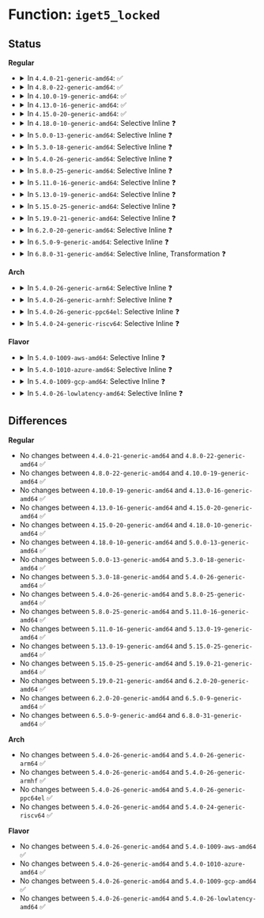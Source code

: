 # Function: <code>iget5_locked</code>

## Status
<b>Regular</b>
<ul>
<li>
<details>
<summary>In <code>4.4.0-21-generic-amd64</code>: ✅</summary>

```c
struct inode * iget5_locked(struct super_block * sb, long unsigned int hashval, int (*)(struct inode *, void *) test, int (*)(struct inode *, void *) set, void * data)
```

```json
{
  "name": "iget5_locked",
  "collision_type": "Unique Global",
  "inline_type": "No",
  "funcs": [
    {
      "addr": 18446744071581107904,
      "name": "iget5_locked",
      "external": true,
      "loc": "fs/inode.c:1009",
      "file": "fs/inode.c",
      "inline": "seen, unknown",
      "caller_inline": [],
      "caller_func": [
        "fs/block_dev.c:bdget",
        "fs/fuse/inode.c:fuse_iget"
      ]
    }
  ],
  "symbols": [
    {
      "addr": 18446744071581107904,
      "name": "iget5_locked",
      "section": ".text",
      "bind": "STB_GLOBAL",
      "size": 519
    }
  ]
}
```
</details>
</li>
<li>
<details>
<summary>In <code>4.8.0-22-generic-amd64</code>: ✅</summary>

```c
struct inode * iget5_locked(struct super_block * sb, long unsigned int hashval, int (*)(struct inode *, void *) test, int (*)(struct inode *, void *) set, void * data)
```

```json
{
  "name": "iget5_locked",
  "collision_type": "Unique Global",
  "inline_type": "No",
  "funcs": [
    {
      "addr": 18446744071581273584,
      "name": "iget5_locked",
      "external": true,
      "loc": "fs/inode.c:1018",
      "file": "fs/inode.c",
      "inline": "seen, unknown",
      "caller_inline": [],
      "caller_func": [
        "fs/block_dev.c:bdget",
        "fs/fuse/inode.c:fuse_iget"
      ]
    }
  ],
  "symbols": [
    {
      "addr": 18446744071581273584,
      "name": "iget5_locked",
      "section": ".text",
      "bind": "STB_GLOBAL",
      "size": 484
    }
  ]
}
```
</details>
</li>
<li>
<details>
<summary>In <code>4.10.0-19-generic-amd64</code>: ✅</summary>

```c
struct inode * iget5_locked(struct super_block * sb, long unsigned int hashval, int (*)(struct inode *, void *) test, int (*)(struct inode *, void *) set, void * data)
```

```json
{
  "name": "iget5_locked",
  "collision_type": "Unique Global",
  "inline_type": "No",
  "funcs": [
    {
      "addr": 18446744071581351664,
      "name": "iget5_locked",
      "external": true,
      "loc": "fs/inode.c:1020",
      "file": "fs/inode.c",
      "inline": "seen, unknown",
      "caller_inline": [],
      "caller_func": [
        "fs/block_dev.c:bdget",
        "fs/fuse/inode.c:fuse_iget"
      ]
    }
  ],
  "symbols": [
    {
      "addr": 18446744071581351664,
      "name": "iget5_locked",
      "section": ".text",
      "bind": "STB_GLOBAL",
      "size": 480
    }
  ]
}
```
</details>
</li>
<li>
<details>
<summary>In <code>4.13.0-16-generic-amd64</code>: ✅</summary>

```c
struct inode * iget5_locked(struct super_block * sb, long unsigned int hashval, int (*)(struct inode *, void *) test, int (*)(struct inode *, void *) set, void * data)
```

```json
{
  "name": "iget5_locked",
  "collision_type": "Unique Global",
  "inline_type": "No",
  "funcs": [
    {
      "addr": 18446744071581407408,
      "name": "iget5_locked",
      "external": true,
      "loc": "fs/inode.c:1021",
      "file": "fs/inode.c",
      "inline": "seen, unknown",
      "caller_inline": [],
      "caller_func": [
        "fs/block_dev.c:bdget",
        "fs/fuse/inode.c:fuse_iget",
        "drivers/dax/super.c:alloc_dax"
      ]
    }
  ],
  "symbols": [
    {
      "addr": 18446744071581407408,
      "name": "iget5_locked",
      "section": ".text",
      "bind": "STB_GLOBAL",
      "size": 480
    }
  ]
}
```
</details>
</li>
<li>
<details>
<summary>In <code>4.15.0-20-generic-amd64</code>: ✅</summary>

```c
struct inode * iget5_locked(struct super_block * sb, long unsigned int hashval, int (*)(struct inode *, void *) test, int (*)(struct inode *, void *) set, void * data)
```

```json
{
  "name": "iget5_locked",
  "collision_type": "Unique Global",
  "inline_type": "No",
  "funcs": [
    {
      "addr": 18446744071581549008,
      "name": "iget5_locked",
      "external": true,
      "loc": "fs/inode.c:1021",
      "file": "fs/inode.c",
      "inline": "seen, unknown",
      "caller_inline": [],
      "caller_func": [
        "fs/block_dev.c:bdget",
        "fs/fuse/inode.c:fuse_iget",
        "drivers/dax/super.c:alloc_dax"
      ]
    }
  ],
  "symbols": [
    {
      "addr": 18446744071581549008,
      "name": "iget5_locked",
      "section": ".text",
      "bind": "STB_GLOBAL",
      "size": 483
    }
  ]
}
```
</details>
</li>
<li>
<details>
<summary>In <code>4.18.0-10-generic-amd64</code>: Selective Inline ❓</summary>

```c
struct inode * iget5_locked(struct super_block * sb, long unsigned int hashval, int (*)(struct inode *, void *) test, int (*)(struct inode *, void *) set, void * data)
```

```json
{
  "name": "iget5_locked",
  "collision_type": "Unique Global",
  "inline_type": "Selective",
  "funcs": [
    {
      "addr": 18446744071581706928,
      "name": "iget5_locked",
      "external": true,
      "loc": "fs/inode.c:1090",
      "file": "fs/inode.c",
      "inline": "not declared, inlined",
      "caller_inline": [],
      "caller_func": [
        "fs/block_dev.c:bdget",
        "fs/fuse/inode.c:fuse_iget",
        "drivers/dax/super.c:alloc_dax"
      ]
    }
  ],
  "symbols": [
    {
      "addr": 18446744071581706928,
      "name": "iget5_locked",
      "section": ".text",
      "bind": "STB_GLOBAL",
      "size": 127
    }
  ]
}
```
</details>
</li>
<li>
<details>
<summary>In <code>5.0.0-13-generic-amd64</code>: Selective Inline ❓</summary>

```c
struct inode * iget5_locked(struct super_block * sb, long unsigned int hashval, int (*)(struct inode *, void *) test, int (*)(struct inode *, void *) set, void * data)
```

```json
{
  "name": "iget5_locked",
  "collision_type": "Unique Global",
  "inline_type": "Selective",
  "funcs": [
    {
      "addr": 18446744071581791168,
      "name": "iget5_locked",
      "external": true,
      "loc": "fs/inode.c:1116",
      "file": "fs/inode.c",
      "inline": "not declared, inlined",
      "caller_inline": [],
      "caller_func": [
        "fs/block_dev.c:bdget",
        "fs/fuse/inode.c:fuse_iget",
        "drivers/dax/super.c:alloc_dax"
      ]
    }
  ],
  "symbols": [
    {
      "addr": 18446744071581791168,
      "name": "iget5_locked",
      "section": ".text",
      "bind": "STB_GLOBAL",
      "size": 138
    }
  ]
}
```
</details>
</li>
<li>
<details>
<summary>In <code>5.3.0-18-generic-amd64</code>: Selective Inline ❓</summary>

```c
struct inode * iget5_locked(struct super_block * sb, long unsigned int hashval, int (*)(struct inode *, void *) test, int (*)(struct inode *, void *) set, void * data)
```

```json
{
  "name": "iget5_locked",
  "collision_type": "Unique Global",
  "inline_type": "Selective",
  "funcs": [
    {
      "addr": 18446744071581909744,
      "name": "iget5_locked",
      "external": true,
      "loc": "fs/inode.c:1129",
      "file": "fs/inode.c",
      "inline": "not declared, inlined",
      "caller_inline": [],
      "caller_func": [
        "fs/block_dev.c:bdget",
        "fs/fuse/inode.c:fuse_iget",
        "drivers/dax/super.c:alloc_dax"
      ]
    }
  ],
  "symbols": [
    {
      "addr": 18446744071581909744,
      "name": "iget5_locked",
      "section": ".text",
      "bind": "STB_GLOBAL",
      "size": 138
    }
  ]
}
```
</details>
</li>
<li>
<details>
<summary>In <code>5.4.0-26-generic-amd64</code>: Selective Inline ❓</summary>

```c
struct inode * iget5_locked(struct super_block * sb, long unsigned int hashval, int (*)(struct inode *, void *) test, int (*)(struct inode *, void *) set, void * data)
```

```json
{
  "name": "iget5_locked",
  "collision_type": "Unique Global",
  "inline_type": "Selective",
  "funcs": [
    {
      "addr": 18446744071581982272,
      "name": "iget5_locked",
      "external": true,
      "loc": "fs/inode.c:1140",
      "file": "fs/inode.c",
      "inline": "not declared, inlined",
      "caller_inline": [],
      "caller_func": [
        "fs/block_dev.c:bdget",
        "fs/fuse/inode.c:fuse_iget",
        "drivers/dax/super.c:alloc_dax"
      ]
    }
  ],
  "symbols": [
    {
      "addr": 18446744071581982272,
      "name": "iget5_locked",
      "section": ".text",
      "bind": "STB_GLOBAL",
      "size": 138
    }
  ]
}
```
</details>
</li>
<li>
<details>
<summary>In <code>5.8.0-25-generic-amd64</code>: Selective Inline ❓</summary>

```c
struct inode * iget5_locked(struct super_block * sb, long unsigned int hashval, int (*)(struct inode *, void *) test, int (*)(struct inode *, void *) set, void * data)
```

```json
{
  "name": "iget5_locked",
  "collision_type": "Unique Global",
  "inline_type": "Selective",
  "funcs": [
    {
      "addr": 18446744071582216992,
      "name": "iget5_locked",
      "external": true,
      "loc": "fs/inode.c:1141",
      "file": "fs/inode.c",
      "inline": "not declared, inlined",
      "caller_inline": [],
      "caller_func": [
        "fs/block_dev.c:bdget",
        "fs/fuse/inode.c:fuse_iget",
        "drivers/dax/super.c:alloc_dax"
      ]
    }
  ],
  "symbols": [
    {
      "addr": 18446744071582216992,
      "name": "iget5_locked",
      "section": ".text",
      "bind": "STB_GLOBAL",
      "size": 138
    }
  ]
}
```
</details>
</li>
<li>
<details>
<summary>In <code>5.11.0-16-generic-amd64</code>: Selective Inline ❓</summary>

```c
struct inode * iget5_locked(struct super_block * sb, long unsigned int hashval, int (*)(struct inode *, void *) test, int (*)(struct inode *, void *) set, void * data)
```

```json
{
  "name": "iget5_locked",
  "collision_type": "Unique Global",
  "inline_type": "Selective",
  "funcs": [
    {
      "addr": 18446744071582264416,
      "name": "iget5_locked",
      "external": true,
      "loc": "fs/inode.c:1140",
      "file": "fs/inode.c",
      "inline": "not declared, inlined",
      "caller_inline": [],
      "caller_func": [
        "fs/fuse/inode.c:fuse_iget",
        "drivers/dax/super.c:alloc_dax"
      ]
    }
  ],
  "symbols": [
    {
      "addr": 18446744071582264416,
      "name": "iget5_locked",
      "section": ".text",
      "bind": "STB_GLOBAL",
      "size": 138
    }
  ]
}
```
</details>
</li>
<li>
<details>
<summary>In <code>5.13.0-19-generic-amd64</code>: Selective Inline ❓</summary>

```c
struct inode * iget5_locked(struct super_block * sb, long unsigned int hashval, int (*)(struct inode *, void *) test, int (*)(struct inode *, void *) set, void * data)
```

```json
{
  "name": "iget5_locked",
  "collision_type": "Unique Global",
  "inline_type": "Selective",
  "funcs": [
    {
      "addr": 18446744071582289520,
      "name": "iget5_locked",
      "external": true,
      "loc": "fs/inode.c:1147",
      "file": "fs/inode.c",
      "inline": "not declared, inlined",
      "caller_inline": [],
      "caller_func": [
        "fs/fuse/inode.c:fuse_iget",
        "drivers/dax/super.c:alloc_dax"
      ]
    }
  ],
  "symbols": [
    {
      "addr": 18446744071582289520,
      "name": "iget5_locked",
      "section": ".text",
      "bind": "STB_GLOBAL",
      "size": 138
    }
  ]
}
```
</details>
</li>
<li>
<details>
<summary>In <code>5.15.0-25-generic-amd64</code>: Selective Inline ❓</summary>

```c
struct inode * iget5_locked(struct super_block * sb, long unsigned int hashval, int (*)(struct inode *, void *) test, int (*)(struct inode *, void *) set, void * data)
```

```json
{
  "name": "iget5_locked",
  "collision_type": "Unique Global",
  "inline_type": "Selective",
  "funcs": [
    {
      "addr": 18446744071582608304,
      "name": "iget5_locked",
      "external": true,
      "loc": "fs/inode.c:1151",
      "file": "fs/inode.c",
      "inline": "not declared, inlined",
      "caller_inline": [],
      "caller_func": [
        "fs/fuse/inode.c:fuse_iget",
        "drivers/dax/super.c:alloc_dax"
      ]
    }
  ],
  "symbols": [
    {
      "addr": 18446744071582608304,
      "name": "iget5_locked",
      "section": ".text",
      "bind": "STB_GLOBAL",
      "size": 138
    }
  ]
}
```
</details>
</li>
<li>
<details>
<summary>In <code>5.19.0-21-generic-amd64</code>: Selective Inline ❓</summary>

```c
struct inode * iget5_locked(struct super_block * sb, long unsigned int hashval, int (*)(struct inode *, void *) test, int (*)(struct inode *, void *) set, void * data)
```

```json
{
  "name": "iget5_locked",
  "collision_type": "Unique Global",
  "inline_type": "Selective",
  "funcs": [
    {
      "addr": 18446744071583140112,
      "name": "iget5_locked",
      "external": true,
      "loc": "fs/inode.c:1232",
      "file": "fs/inode.c",
      "inline": "not declared, inlined",
      "caller_inline": [],
      "caller_func": [
        "fs/fuse/inode.c:fuse_iget",
        "drivers/dax/super.c:alloc_dax"
      ]
    }
  ],
  "symbols": [
    {
      "addr": 18446744071583140112,
      "name": "iget5_locked",
      "section": ".text",
      "bind": "STB_GLOBAL",
      "size": 163
    }
  ]
}
```
</details>
</li>
<li>
<details>
<summary>In <code>6.2.0-20-generic-amd64</code>: Selective Inline ❓</summary>

```c
struct inode * iget5_locked(struct super_block * sb, long unsigned int hashval, int (*)(struct inode *, void *) test, int (*)(struct inode *, void *) set, void * data)
```

```json
{
  "name": "iget5_locked",
  "collision_type": "Unique Global",
  "inline_type": "Selective",
  "funcs": [
    {
      "addr": 18446744071583711776,
      "name": "iget5_locked",
      "external": true,
      "loc": "fs/inode.c:1234",
      "file": "fs/inode.c",
      "inline": "not declared, inlined",
      "caller_inline": [],
      "caller_func": [
        "fs/fuse/inode.c:fuse_iget",
        "drivers/dax/super.c:alloc_dax"
      ]
    }
  ],
  "symbols": [
    {
      "addr": 18446744071583711776,
      "name": "iget5_locked",
      "section": ".text",
      "bind": "STB_GLOBAL",
      "size": 163
    }
  ]
}
```
</details>
</li>
<li>
<details>
<summary>In <code>6.5.0-9-generic-amd64</code>: Selective Inline ❓</summary>

```c
struct inode * iget5_locked(struct super_block * sb, long unsigned int hashval, int (*)(struct inode *, void *) test, int (*)(struct inode *, void *) set, void * data)
```

```json
{
  "name": "iget5_locked",
  "collision_type": "Unique Global",
  "inline_type": "Selective",
  "funcs": [
    {
      "addr": 18446744071583929248,
      "name": "iget5_locked",
      "external": true,
      "loc": "fs/inode.c:1278",
      "file": "fs/inode.c",
      "inline": "not declared, inlined",
      "caller_inline": [],
      "caller_func": [
        "fs/fuse/inode.c:fuse_iget",
        "drivers/dax/super.c:alloc_dax"
      ]
    }
  ],
  "symbols": [
    {
      "addr": 18446744071583929248,
      "name": "iget5_locked",
      "section": ".text",
      "bind": "STB_GLOBAL",
      "size": 163
    }
  ]
}
```
</details>
</li>
<li>
<details>
<summary>In <code>6.8.0-31-generic-amd64</code>: Selective Inline, Transformation ❓</summary>

```c
struct inode * iget5_locked(struct super_block * sb, long unsigned int hashval, int (*)(struct inode *, void *) test, int (*)(struct inode *, void *) set, void * data)
```

```json
{
  "name": "iget5_locked",
  "collision_type": "Unique Global",
  "inline_type": "Selective",
  "funcs": [
    {
      "addr": 18446744071584136094,
      "name": "iget5_locked",
      "external": true,
      "loc": "fs/inode.c:1226",
      "file": "fs/inode.c",
      "inline": "not declared, inlined",
      "caller_inline": [],
      "caller_func": [
        "fs/fuse/inode.c:fuse_iget",
        "drivers/dax/super.c:alloc_dax"
      ]
    }
  ],
  "symbols": [
    {
      "addr": 18446744071597478273,
      "name": "iget5_locked.cold",
      "section": ".text",
      "bind": "STB_LOCAL",
      "size": 29
    },
    {
      "addr": 18446744071584135824,
      "name": "iget5_locked",
      "section": ".text",
      "bind": "STB_GLOBAL",
      "size": 360
    }
  ]
}
```
</details>
</li>
</ul>
<b>Arch</b>
<ul>
<li>
<details>
<summary>In <code>5.4.0-26-generic-arm64</code>: Selective Inline ❓</summary>

```c
struct inode * iget5_locked(struct super_block * sb, long unsigned int hashval, int (*)(struct inode *, void *) test, int (*)(struct inode *, void *) set, void * data)
```

```json
{
  "name": "iget5_locked",
  "collision_type": "Unique Global",
  "inline_type": "Selective",
  "funcs": [
    {
      "addr": 18446603336493491928,
      "name": "iget5_locked",
      "external": true,
      "loc": "fs/inode.c:1140",
      "file": "fs/inode.c",
      "inline": "not declared, inlined",
      "caller_inline": [],
      "caller_func": [
        "fs/block_dev.c:bdget",
        "fs/fuse/inode.c:fuse_iget",
        "drivers/dax/super.c:alloc_dax"
      ]
    }
  ],
  "symbols": [
    {
      "addr": 18446603336493491928,
      "name": "iget5_locked",
      "section": ".text",
      "bind": "STB_GLOBAL",
      "size": 164
    }
  ]
}
```
</details>
</li>
<li>
<details>
<summary>In <code>5.4.0-26-generic-armhf</code>: Selective Inline ❓</summary>

```c
struct inode * iget5_locked(struct super_block * sb, long unsigned int hashval, int (*)(struct inode *, void *) test, int (*)(struct inode *, void *) set, void * data)
```

```json
{
  "name": "iget5_locked",
  "collision_type": "Unique Global",
  "inline_type": "Selective",
  "funcs": [
    {
      "addr": 3227053888,
      "name": "iget5_locked",
      "external": true,
      "loc": "fs/inode.c:1140",
      "file": "fs/inode.c",
      "inline": "not declared, inlined",
      "caller_inline": [],
      "caller_func": [
        "fs/block_dev.c:bdget",
        "fs/fuse/inode.c:fuse_iget",
        "drivers/dax/super.c:alloc_dax"
      ]
    }
  ],
  "symbols": [
    {
      "addr": 3227053888,
      "name": "iget5_locked",
      "section": ".text",
      "bind": "STB_GLOBAL",
      "size": 136
    }
  ]
}
```
</details>
</li>
<li>
<details>
<summary>In <code>5.4.0-26-generic-ppc64el</code>: Selective Inline ❓</summary>

```c
struct inode * iget5_locked(struct super_block * sb, long unsigned int hashval, int (*)(struct inode *, void *) test, int (*)(struct inode *, void *) set, void * data)
```

```json
{
  "name": "iget5_locked",
  "collision_type": "Unique Global",
  "inline_type": "Selective",
  "funcs": [
    {
      "addr": 13835058055287057040,
      "name": "iget5_locked",
      "external": true,
      "loc": "fs/inode.c:1140",
      "file": "fs/inode.c",
      "inline": "not declared, inlined",
      "caller_inline": [],
      "caller_func": [
        "fs/block_dev.c:bdget",
        "fs/fuse/inode.c:fuse_iget",
        "drivers/dax/super.c:alloc_dax"
      ]
    }
  ],
  "symbols": [
    {
      "addr": 13835058055287057040,
      "name": "iget5_locked",
      "section": ".text",
      "bind": "STB_GLOBAL",
      "size": 208
    }
  ]
}
```
</details>
</li>
<li>
<details>
<summary>In <code>5.4.0-24-generic-riscv64</code>: Selective Inline ❓</summary>

```c
struct inode * iget5_locked(struct super_block * sb, long unsigned int hashval, int (*)(struct inode *, void *) test, int (*)(struct inode *, void *) set, void * data)
```

```json
{
  "name": "iget5_locked",
  "collision_type": "Unique Global",
  "inline_type": "Selective",
  "funcs": [
    {
      "addr": 18446743936273167448,
      "name": "iget5_locked",
      "external": true,
      "loc": "fs/inode.c:1140",
      "file": "fs/inode.c",
      "inline": "not declared, inlined",
      "caller_inline": [],
      "caller_func": [
        "fs/block_dev.c:bdget",
        "fs/fuse/inode.c:fuse_iget",
        "drivers/dax/super.c:alloc_dax"
      ]
    }
  ],
  "symbols": [
    {
      "addr": 18446743936273167448,
      "name": "iget5_locked",
      "section": ".text",
      "bind": "STB_GLOBAL",
      "size": 134
    }
  ]
}
```
</details>
</li>
</ul>
<b>Flavor</b>
<ul>
<li>
<details>
<summary>In <code>5.4.0-1009-aws-amd64</code>: Selective Inline ❓</summary>

```c
struct inode * iget5_locked(struct super_block * sb, long unsigned int hashval, int (*)(struct inode *, void *) test, int (*)(struct inode *, void *) set, void * data)
```

```json
{
  "name": "iget5_locked",
  "collision_type": "Unique Global",
  "inline_type": "Selective",
  "funcs": [
    {
      "addr": 18446744071581951008,
      "name": "iget5_locked",
      "external": true,
      "loc": "fs/inode.c:1140",
      "file": "fs/inode.c",
      "inline": "not declared, inlined",
      "caller_inline": [],
      "caller_func": [
        "fs/block_dev.c:bdget",
        "fs/fuse/inode.c:fuse_iget",
        "drivers/dax/super.c:alloc_dax"
      ]
    }
  ],
  "symbols": [
    {
      "addr": 18446744071581951008,
      "name": "iget5_locked",
      "section": ".text",
      "bind": "STB_GLOBAL",
      "size": 138
    }
  ]
}
```
</details>
</li>
<li>
<details>
<summary>In <code>5.4.0-1010-azure-amd64</code>: Selective Inline ❓</summary>

```c
struct inode * iget5_locked(struct super_block * sb, long unsigned int hashval, int (*)(struct inode *, void *) test, int (*)(struct inode *, void *) set, void * data)
```

```json
{
  "name": "iget5_locked",
  "collision_type": "Unique Global",
  "inline_type": "Selective",
  "funcs": [
    {
      "addr": 18446744071581888576,
      "name": "iget5_locked",
      "external": true,
      "loc": "fs/inode.c:1140",
      "file": "fs/inode.c",
      "inline": "not declared, inlined",
      "caller_inline": [],
      "caller_func": [
        "fs/block_dev.c:bdget",
        "fs/fuse/inode.c:fuse_iget",
        "drivers/dax/super.c:alloc_dax"
      ]
    }
  ],
  "symbols": [
    {
      "addr": 18446744071581888576,
      "name": "iget5_locked",
      "section": ".text",
      "bind": "STB_GLOBAL",
      "size": 138
    }
  ]
}
```
</details>
</li>
<li>
<details>
<summary>In <code>5.4.0-1009-gcp-amd64</code>: Selective Inline ❓</summary>

```c
struct inode * iget5_locked(struct super_block * sb, long unsigned int hashval, int (*)(struct inode *, void *) test, int (*)(struct inode *, void *) set, void * data)
```

```json
{
  "name": "iget5_locked",
  "collision_type": "Unique Global",
  "inline_type": "Selective",
  "funcs": [
    {
      "addr": 18446744071581942320,
      "name": "iget5_locked",
      "external": true,
      "loc": "fs/inode.c:1140",
      "file": "fs/inode.c",
      "inline": "not declared, inlined",
      "caller_inline": [],
      "caller_func": [
        "fs/block_dev.c:bdget",
        "fs/fuse/inode.c:fuse_iget",
        "drivers/dax/super.c:alloc_dax"
      ]
    }
  ],
  "symbols": [
    {
      "addr": 18446744071581942320,
      "name": "iget5_locked",
      "section": ".text",
      "bind": "STB_GLOBAL",
      "size": 138
    }
  ]
}
```
</details>
</li>
<li>
<details>
<summary>In <code>5.4.0-26-lowlatency-amd64</code>: Selective Inline ❓</summary>

```c
struct inode * iget5_locked(struct super_block * sb, long unsigned int hashval, int (*)(struct inode *, void *) test, int (*)(struct inode *, void *) set, void * data)
```

```json
{
  "name": "iget5_locked",
  "collision_type": "Unique Global",
  "inline_type": "Selective",
  "funcs": [
    {
      "addr": 18446744071582013744,
      "name": "iget5_locked",
      "external": true,
      "loc": "fs/inode.c:1140",
      "file": "fs/inode.c",
      "inline": "not declared, inlined",
      "caller_inline": [],
      "caller_func": [
        "fs/block_dev.c:bdget",
        "fs/fuse/inode.c:fuse_iget",
        "drivers/dax/super.c:alloc_dax"
      ]
    }
  ],
  "symbols": [
    {
      "addr": 18446744071582013744,
      "name": "iget5_locked",
      "section": ".text",
      "bind": "STB_GLOBAL",
      "size": 138
    }
  ]
}
```
</details>
</li>
</ul>

## Differences
<b>Regular</b>
<ul>
<li>
No changes between <code>4.4.0-21-generic-amd64</code> and <code>4.8.0-22-generic-amd64</code> ✅
</li>
<li>
No changes between <code>4.8.0-22-generic-amd64</code> and <code>4.10.0-19-generic-amd64</code> ✅
</li>
<li>
No changes between <code>4.10.0-19-generic-amd64</code> and <code>4.13.0-16-generic-amd64</code> ✅
</li>
<li>
No changes between <code>4.13.0-16-generic-amd64</code> and <code>4.15.0-20-generic-amd64</code> ✅
</li>
<li>
No changes between <code>4.15.0-20-generic-amd64</code> and <code>4.18.0-10-generic-amd64</code> ✅
</li>
<li>
No changes between <code>4.18.0-10-generic-amd64</code> and <code>5.0.0-13-generic-amd64</code> ✅
</li>
<li>
No changes between <code>5.0.0-13-generic-amd64</code> and <code>5.3.0-18-generic-amd64</code> ✅
</li>
<li>
No changes between <code>5.3.0-18-generic-amd64</code> and <code>5.4.0-26-generic-amd64</code> ✅
</li>
<li>
No changes between <code>5.4.0-26-generic-amd64</code> and <code>5.8.0-25-generic-amd64</code> ✅
</li>
<li>
No changes between <code>5.8.0-25-generic-amd64</code> and <code>5.11.0-16-generic-amd64</code> ✅
</li>
<li>
No changes between <code>5.11.0-16-generic-amd64</code> and <code>5.13.0-19-generic-amd64</code> ✅
</li>
<li>
No changes between <code>5.13.0-19-generic-amd64</code> and <code>5.15.0-25-generic-amd64</code> ✅
</li>
<li>
No changes between <code>5.15.0-25-generic-amd64</code> and <code>5.19.0-21-generic-amd64</code> ✅
</li>
<li>
No changes between <code>5.19.0-21-generic-amd64</code> and <code>6.2.0-20-generic-amd64</code> ✅
</li>
<li>
No changes between <code>6.2.0-20-generic-amd64</code> and <code>6.5.0-9-generic-amd64</code> ✅
</li>
<li>
No changes between <code>6.5.0-9-generic-amd64</code> and <code>6.8.0-31-generic-amd64</code> ✅
</li>
</ul>
<b>Arch</b>
<ul>
<li>
No changes between <code>5.4.0-26-generic-amd64</code> and <code>5.4.0-26-generic-arm64</code> ✅
</li>
<li>
No changes between <code>5.4.0-26-generic-amd64</code> and <code>5.4.0-26-generic-armhf</code> ✅
</li>
<li>
No changes between <code>5.4.0-26-generic-amd64</code> and <code>5.4.0-26-generic-ppc64el</code> ✅
</li>
<li>
No changes between <code>5.4.0-26-generic-amd64</code> and <code>5.4.0-24-generic-riscv64</code> ✅
</li>
</ul>
<b>Flavor</b>
<ul>
<li>
No changes between <code>5.4.0-26-generic-amd64</code> and <code>5.4.0-1009-aws-amd64</code> ✅
</li>
<li>
No changes between <code>5.4.0-26-generic-amd64</code> and <code>5.4.0-1010-azure-amd64</code> ✅
</li>
<li>
No changes between <code>5.4.0-26-generic-amd64</code> and <code>5.4.0-1009-gcp-amd64</code> ✅
</li>
<li>
No changes between <code>5.4.0-26-generic-amd64</code> and <code>5.4.0-26-lowlatency-amd64</code> ✅
</li>
</ul>
